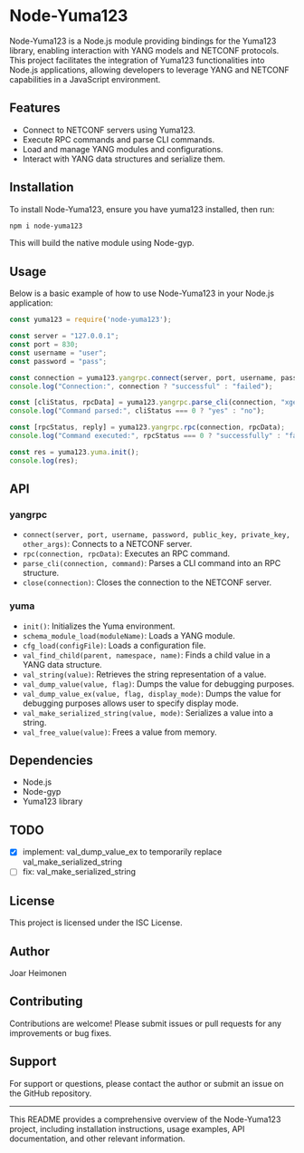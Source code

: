 # Node-Yuma123

Node-Yuma123 is a Node.js module providing bindings for the Yuma123 library, enabling interaction with YANG models and NETCONF protocols. This project facilitates the integration of Yuma123 functionalities into Node.js applications, allowing developers to leverage YANG and NETCONF capabilities in a JavaScript environment.

## Features

- Connect to NETCONF servers using Yuma123.
- Execute RPC commands and parse CLI commands.
- Load and manage YANG modules and configurations.
- Interact with YANG data structures and serialize them.

## Installation

To install Node-Yuma123, ensure you have yuma123 installed, then run:

```bash
npm i node-yuma123
```

This will build the native module using Node-gyp.

## Usage

Below is a basic example of how to use Node-Yuma123 in your Node.js application:

```javascript
const yuma123 = require('node-yuma123');

const server = "127.0.0.1";
const port = 830;
const username = "user";
const password = "pass";

const connection = yuma123.yangrpc.connect(server, port, username, password, null, null, null);
console.log("Connection:", connection ? "successful" : "failed");

const [cliStatus, rpcData] = yuma123.yangrpc.parse_cli(connection, "xget /");
console.log("Command parsed:", cliStatus === 0 ? "yes" : "no");

const [rpcStatus, reply] = yuma123.yangrpc.rpc(connection, rpcData);
console.log("Command executed:", rpcStatus === 0 ? "successfully" : "failed");

const res = yuma123.yuma.init();
console.log(res);
```

## API

### yangrpc

- `connect(server, port, username, password, public_key, private_key, other_args)`: Connects to a NETCONF server.
- `rpc(connection, rpcData)`: Executes an RPC command.
- `parse_cli(connection, command)`: Parses a CLI command into an RPC structure.
- `close(connection)`: Closes the connection to the NETCONF server.

### yuma

- `init()`: Initializes the Yuma environment.
- `schema_module_load(moduleName)`: Loads a YANG module.
- `cfg_load(configFile)`: Loads a configuration file.
- `val_find_child(parent, namespace, name)`: Finds a child value in a YANG data structure.
- `val_string(value)`: Retrieves the string representation of a value.
- `val_dump_value(value, flag)`: Dumps the value for debugging purposes.
- `val_dump_value_ex(value, flag, display_mode)`: Dumps the value for debugging purposes allows user to specify display mode.
- `val_make_serialized_string(value, mode)`: Serializes a value into a string.
- `val_free_value(value)`: Frees a value from memory.

## Dependencies

- Node.js
- Node-gyp
- Yuma123 library

## TODO
- [x] implement: val_dump_value_ex to temporarily replace val_make_serialized_string
- [ ] fix: val_make_serialized_string

## License

This project is licensed under the ISC License.

## Author

Joar Heimonen

## Contributing

Contributions are welcome! Please submit issues or pull requests for any improvements or bug fixes.

## Support

For support or questions, please contact the author or submit an issue on the GitHub repository.

---

This README provides a comprehensive overview of the Node-Yuma123 project, including installation instructions, usage examples, API documentation, and other relevant information.